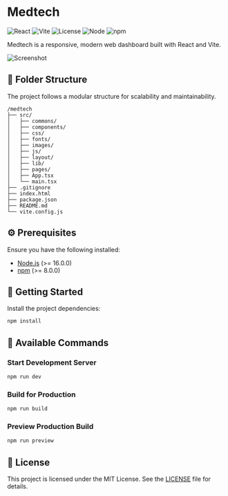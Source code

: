 


# Medtech

![React](https://img.shields.io/badge/React-v18.2.0^-blue?style=flat&logo=react) 
![Vite](https://img.shields.io/badge/Vite-v4.5.2-yellow?style=flat&logo=vite) 
![License](https://img.shields.io/badge/license-MIT-green?style=flat) 
![Node](https://img.shields.io/badge/node-%3E%3D%2016.0.0-brightgreen?style=flat&logo=node.js)
![npm](https://img.shields.io/badge/npm-%3E%3D%208.0.0-blue?style=flat&logo=npm)

Medtech is a responsive, modern web dashboard built with React and Vite.

![Screenshot](https://ucarecdn.com/37dda8dd-fec7-4801-beb5-e512b3d400ab/Screenshot20241026211802.png)
## 📂 Folder Structure

The project follows a modular structure for scalability and maintainability.

```
/medtech
├── src/
│   ├── commons/
│   ├── components/
│   ├── css/
│   ├── fonts/
│   ├── images/
│   ├── js/
│   ├── layout/
│   ├── lib/
│   ├── pages/
│   ├── App.tsx
│   └── main.tsx
├── .gitignore
├── index.html
├── package.json
├── README.md
└── vite.config.js
```

## ⚙️ Prerequisites

Ensure you have the following installed:

- [Node.js](https://nodejs.org/) (>= 16.0.0)
- [npm](https://www.npmjs.com/) (>= 8.0.0)

## 🚀 Getting Started

Install the project dependencies:

```bash
npm install
```

## 📜 Available Commands

### Start Development Server

```bash
npm run dev
```

### Build for Production

```bash
npm run build
```

### Preview Production Build

```bash
npm run preview
```

## 📄 License

This project is licensed under the MIT License. See the [LICENSE](./LICENSE) file for details.
